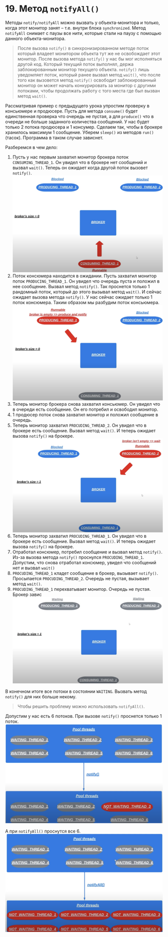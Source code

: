 # 19. Метод `notifyAll()`

Методы `notify/notifyAll` можно вызвать у объекта-монитора и только, когда этот монитор занят 
– т.е. внутри блока `synchronized`. 
Метод `notifyAll` снимает с паузы все нити, которые стали на паузу с помощью данного объекта-монитора.

> После вызова `notify()` в синхронизированном методе поток который владеет монитором объекта тут же не освобождает
> этот монитор. После вызова метода `notify()` у нас бы мог исполняться другой код. Который текущий поток выполнял, 
> держа заблокированным монитор текущего объекта. `notify()` лишь уведомляет поток, который ранее вызвал метод 
> `wait()`, что после того как вызовется метод `notify()` освободит заблокированный монитор он может начать 
> конкурировать за монитор с другими потоками, чтобы продолжать работу с того места где был вызван метод `wait()`.

Рассматривая пример с предыдущего урока упростим проверку в консьюмере и продюсере. Пусть для метода `consume()`
будет единственная проверка что очередь не пустая, а для `produce()` что в очереди не больше заданного количества
сообщений. У нас будет только 2 потока продюсера и 1 консумер. 
Сделаем так, чтобы в брокере хранилось максимум 1 сообщение. Уберем `sleep()` из методов `run()` (тасок).
Программа в таком случае зависнет. 

Разберемся в чем дело:
1. Пусть у нас первым захватил монитор брокера поток `CONSUMING_THREAD_1`. Он увидел что в брокере нет сообщений
и вызвал `wait()`. Теперь он ожидает когда другой поток вызовет `notify()`. 
![1_state](../images/19/1_state.png)
2. Поток консюмера находится в ожидании. Пусть захватил монитор поток `PRODUCING_THREAD_1`. Он увидел что очередь пуста
и положил в нее сообщение. Вызвал метод `notify()`. Так проснется только 1 рандомный поток, который до этого вызывал
метод `wait()`. И сейчас ожидает вызова метода `notify()`. У нас сейчас ожидает только 1 поток консюмера. Таким
образом мы разбудим поток консьюмера.
![2_state](../images/19/2_state.png)
3. Теперь монитор брокера снова захватил консьюмер. Он увидел что в очереди есть сообщение. Он его потребил
и освободил монитор. 
4. 1 продюсер поток снова захватил монитор и положил сообщение в очередь. 
5. Теперь монитор захватил `PROCUDING_THREAD_2`. Он увидел что в брокере есть сообщение. Вызвал метод `wait()`.
И теперь ожидает вызова `notify()` на брокере. 
![3_state](../images/19/3_state.png)
6. Теперь монитор захватил `PROCUDING_THREAD_1`. Он увидел что в брокере есть сообщение. Вызвал метод `wait()`.
И теперь ожидает вызова `notify()` на брокере.
7. Отработал консюмер, потребил сообщение и вызвал метод `notify()`. Из-за вызова метода `notify()` проснулся
`PROCUDING_THREAD_1`. Допустим, что снова отработал консюмер, увидел что сообщений нет и вызвал `wait()`
8. `PROCUDING_THREAD_1` кладет сообщение в брокер, вызывает `notify()`. Просыпается `PROCUDING_THREAD_2`. Очередь
не пустая, вызывает метод `wait()`.
9. `PROCUDING_THREAD_1` перехватывает монитор. Очередь не пустая. Брокер завис
![4_state](../images/19/4_state.png)

В конечном итоге все потоки в состоянии `WAITING`. Вызвать метод `notify()` для них больше некому. 

> Чтобы решить проблему можно использовать `notifyAll()`.

Допустим у нас есть 6 потоков. При вызове `notify()` проснется только 1 поток.
![5_schema](../images/19/5_scheme.png)

А при `notifyAll()` проснутся все 6.
![6_schema](../images/19/6_scheme.png)

